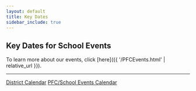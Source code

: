 ```yaml
---
layout: default
title: Key Dates
sidebar_include: true
---
```


## Key Dates for School Events

To learn more about our events, click [here]({{ '/PFCEvents.html' |
relative_url }}).

---

<div class="button-container">
  <a href="{{ '/assets/files/2526SC.pdf' | relative_url }}" class="button">District Calendar</a>
  <a href="#" class="button">PFC/School Events Calendar</a>
</div>

<!-- You can add your calendar or list of dates below this line -->
